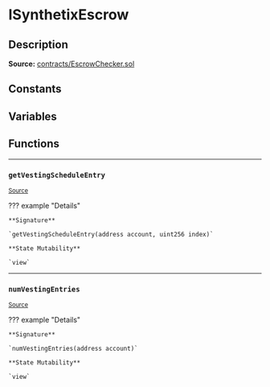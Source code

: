 # ISynthetixEscrow

## Description


**Source:** [contracts/EscrowChecker.sol](https://github.com/Synthetixio/synthetix/tree/develop/contracts/EscrowChecker.sol)

## Constants

## Variables

## Functions


---
### `getVestingScheduleEntry`

<sub>[Source](https://github.com/Synthetixio/synthetix/tree/develop/contracts/EscrowChecker.sol#L7)</sub>



??? example "Details"

    **Signature**

    `getVestingScheduleEntry(address account, uint256 index)`

    **State Mutability**

    `view`


---
### `numVestingEntries`

<sub>[Source](https://github.com/Synthetixio/synthetix/tree/develop/contracts/EscrowChecker.sol#L5)</sub>



??? example "Details"

    **Signature**

    `numVestingEntries(address account)`

    **State Mutability**

    `view`

